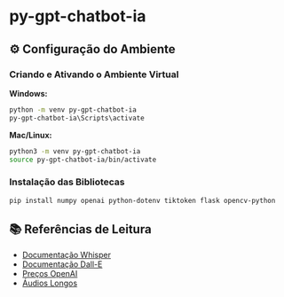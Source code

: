 # py-gpt-chatbot-ia

## ⚙️ Configuração do Ambiente

### Criando e Ativando o Ambiente Virtual

**Windows:**
```bash
python -m venv py-gpt-chatbot-ia
py-gpt-chatbot-ia\Scripts\activate
```

**Mac/Linux:**
```bash
python3 -m venv py-gpt-chatbot-ia
source py-gpt-chatbot-ia/bin/activate
```

### Instalação das Bibliotecas

```bash
pip install numpy openai python-dotenv tiktoken flask opencv-python
```

## 📚 Referências de Leitura

- [Documentação Whisper](https://openai.com/research/whisper)
- [Documentação Dall-E](https://openai.com/research/dall-e)
- [Preços OpenAI](https://openai.com/pricing)
- [Áudios Longos](https://platform.openai.com/docs/guides/speech-to-text/prompting)
